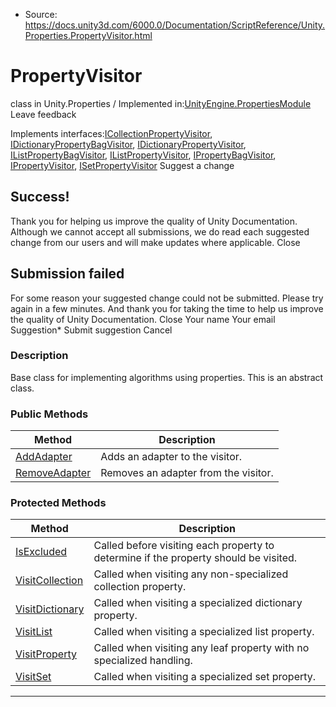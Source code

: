 * Source: https://docs.unity3d.com/6000.0/Documentation/ScriptReference/Unity.Properties.PropertyVisitor.html

# PropertyVisitor
class in Unity.Properties
/
Implemented in:[UnityEngine.PropertiesModule](https://docs.unity3d.com/6000.0/Documentation/ScriptReference/UnityEngine.PropertiesModule.html)
Leave feedback
  

Implements interfaces:[ICollectionPropertyVisitor](https://docs.unity3d.com/6000.0/Documentation/ScriptReference/Unity.Properties.ICollectionPropertyVisitor.html), [IDictionaryPropertyBagVisitor](https://docs.unity3d.com/6000.0/Documentation/ScriptReference/Unity.Properties.IDictionaryPropertyBagVisitor.html), [IDictionaryPropertyVisitor](https://docs.unity3d.com/6000.0/Documentation/ScriptReference/Unity.Properties.IDictionaryPropertyVisitor.html), [IListPropertyBagVisitor](https://docs.unity3d.com/6000.0/Documentation/ScriptReference/Unity.Properties.IListPropertyBagVisitor.html), [IListPropertyVisitor](https://docs.unity3d.com/6000.0/Documentation/ScriptReference/Unity.Properties.IListPropertyVisitor.html), [IPropertyBagVisitor](https://docs.unity3d.com/6000.0/Documentation/ScriptReference/Unity.Properties.IPropertyBagVisitor.html), [IPropertyVisitor](https://docs.unity3d.com/6000.0/Documentation/ScriptReference/Unity.Properties.IPropertyVisitor.html), [ISetPropertyVisitor](https://docs.unity3d.com/6000.0/Documentation/ScriptReference/Unity.Properties.ISetPropertyVisitor.html)
Suggest a change
## Success!
Thank you for helping us improve the quality of Unity Documentation. Although we cannot accept all submissions, we do read each suggested change from our users and will make updates where applicable.
Close
## Submission failed
For some reason your suggested change could not be submitted. Please <a>try again</a> in a few minutes. And thank you for taking the time to help us improve the quality of Unity Documentation.
Close
Your name Your email Suggestion* Submit suggestion
Cancel
### Description
Base class for implementing algorithms using properties. This is an abstract class. 
### Public Methods
Method | Description  
---|---  
[AddAdapter](https://docs.unity3d.com/6000.0/Documentation/ScriptReference/Unity.Properties.PropertyVisitor.AddAdapter.html) |  Adds an adapter to the visitor.   
[RemoveAdapter](https://docs.unity3d.com/6000.0/Documentation/ScriptReference/Unity.Properties.PropertyVisitor.RemoveAdapter.html) |  Removes an adapter from the visitor.   
### Protected Methods
Method | Description  
---|---  
[IsExcluded](https://docs.unity3d.com/6000.0/Documentation/ScriptReference/Unity.Properties.PropertyVisitor.IsExcluded.html) |  Called before visiting each property to determine if the property should be visited.   
[VisitCollection](https://docs.unity3d.com/6000.0/Documentation/ScriptReference/Unity.Properties.PropertyVisitor.VisitCollection.html) |  Called when visiting any non-specialized collection property.   
[VisitDictionary](https://docs.unity3d.com/6000.0/Documentation/ScriptReference/Unity.Properties.PropertyVisitor.VisitDictionary.html) |  Called when visiting a specialized dictionary property.   
[VisitList](https://docs.unity3d.com/6000.0/Documentation/ScriptReference/Unity.Properties.PropertyVisitor.VisitList.html) |  Called when visiting a specialized list property.   
[VisitProperty](https://docs.unity3d.com/6000.0/Documentation/ScriptReference/Unity.Properties.PropertyVisitor.VisitProperty.html) |  Called when visiting any leaf property with no specialized handling.   
[VisitSet](https://docs.unity3d.com/6000.0/Documentation/ScriptReference/Unity.Properties.PropertyVisitor.VisitSet.html) |  Called when visiting a specialized set property.   
* * *
